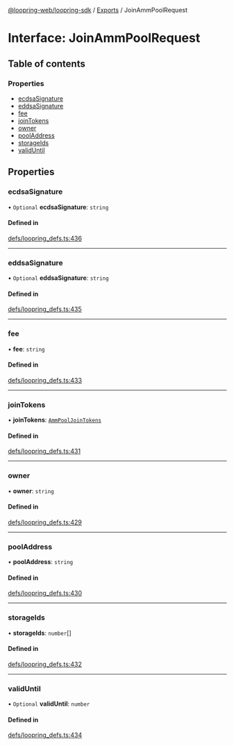 [@loopring-web/loopring-sdk](../README.md) / [Exports](../modules.md) / JoinAmmPoolRequest

# Interface: JoinAmmPoolRequest

## Table of contents

### Properties

- [ecdsaSignature](JoinAmmPoolRequest.md#ecdsasignature)
- [eddsaSignature](JoinAmmPoolRequest.md#eddsasignature)
- [fee](JoinAmmPoolRequest.md#fee)
- [joinTokens](JoinAmmPoolRequest.md#jointokens)
- [owner](JoinAmmPoolRequest.md#owner)
- [poolAddress](JoinAmmPoolRequest.md#pooladdress)
- [storageIds](JoinAmmPoolRequest.md#storageids)
- [validUntil](JoinAmmPoolRequest.md#validuntil)

## Properties

### ecdsaSignature

• `Optional` **ecdsaSignature**: `string`

#### Defined in

[defs/loopring_defs.ts:436](https://github.com/Loopring/loopring_sdk/blob/d5fca11/src/defs/loopring_defs.ts#L436)

___

### eddsaSignature

• `Optional` **eddsaSignature**: `string`

#### Defined in

[defs/loopring_defs.ts:435](https://github.com/Loopring/loopring_sdk/blob/d5fca11/src/defs/loopring_defs.ts#L435)

___

### fee

• **fee**: `string`

#### Defined in

[defs/loopring_defs.ts:433](https://github.com/Loopring/loopring_sdk/blob/d5fca11/src/defs/loopring_defs.ts#L433)

___

### joinTokens

• **joinTokens**: [`AmmPoolJoinTokens`](AmmPoolJoinTokens.md)

#### Defined in

[defs/loopring_defs.ts:431](https://github.com/Loopring/loopring_sdk/blob/d5fca11/src/defs/loopring_defs.ts#L431)

___

### owner

• **owner**: `string`

#### Defined in

[defs/loopring_defs.ts:429](https://github.com/Loopring/loopring_sdk/blob/d5fca11/src/defs/loopring_defs.ts#L429)

___

### poolAddress

• **poolAddress**: `string`

#### Defined in

[defs/loopring_defs.ts:430](https://github.com/Loopring/loopring_sdk/blob/d5fca11/src/defs/loopring_defs.ts#L430)

___

### storageIds

• **storageIds**: `number`[]

#### Defined in

[defs/loopring_defs.ts:432](https://github.com/Loopring/loopring_sdk/blob/d5fca11/src/defs/loopring_defs.ts#L432)

___

### validUntil

• `Optional` **validUntil**: `number`

#### Defined in

[defs/loopring_defs.ts:434](https://github.com/Loopring/loopring_sdk/blob/d5fca11/src/defs/loopring_defs.ts#L434)
